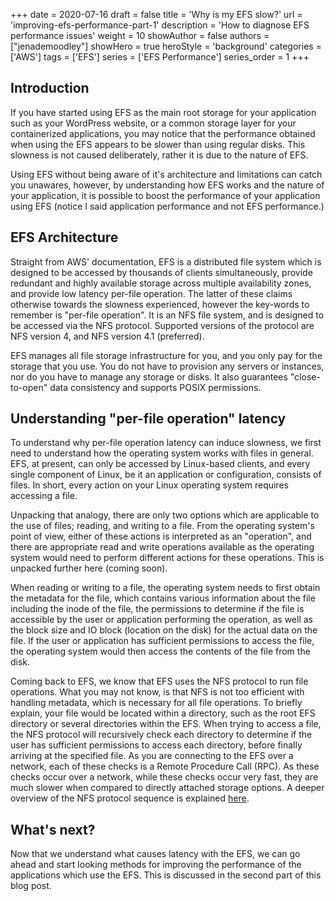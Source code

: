 +++
date = 2020-07-16
draft = false
title = 'Why is my EFS slow?'
url = 'improving-efs-performance-part-1'
description = 'How to diagnose EFS performance issues'
weight = 10
showAuthor = false
authors = ["jenademoodley"]
showHero = true
heroStyle = 'background'
categories = ['AWS']
tags = ['EFS']
series = ['EFS Performance']
series_order = 1
+++

## Introduction
If you have started using EFS as the main root storage for your application such as your WordPress website, or a common storage layer for your containerized applications, you may notice that the performance obtained when using the EFS appears to be slower than using regular disks. This slowness is not caused deliberately, rather it is due to the nature of EFS. 

Using EFS without being aware of it's architecture and limitations can catch you unawares, however, by understanding how EFS works and the nature of your application, it is possible to boost the performance of your application using EFS (notice I said application performance and not EFS performance.)

## EFS Architecture

Straight from AWS' documentation, EFS is a distributed file system which is designed to be accessed by thousands of clients simultaneously, provide redundant and highly available storage across multiple availability zones, and provide low latency per-file operation. The latter of these claims otherwise towards the slowness experienced, however the key-words to remember is "per-file operation". It is an NFS file system, and is designed to be accessed via the NFS protocol. Supported versions of the protocol are NFS version 4, and NFS version 4.1 (preferred).

EFS manages all file storage infrastructure for you, and you only pay for the storage that you use. You do not have to provision any servers or instances, nor do you have to manage any storage or disks. It also guarantees "close-to-open" data consistency and supports POSIX permissions.

## Understanding "per-file operation" latency 

To understand why per-file operation latency can induce slowness, we first need to understand how the operating system works with files in general. EFS, at present, can only be accessed by Linux-based clients, and every single component of Linux, be it an application or configuration, consists of files. In short, every action on your Linux operating system requires accessing a file.

Unpacking that analogy, there are only two options which are applicable to the use of files; reading, and writing to a file. From the operating system's point of view, either of these actions is interpreted as an "operation", and there are appropriate read and write operations available as the operating system would need to perform different actions for these operations. This is unpacked further here (coming soon).

When reading or writing to a file, the operating system needs to first obtain the metadata for the file, which contains various information about the file including the inode of the file, the permissions to determine if the file is accessible by the user or application performing the operation, as well as the block size and IO block (location on the disk) for the actual data on the file. If the user or application has sufficient permissions to access the file, the operating system would then access the contents of the file from the disk.

Coming back to EFS, we know that EFS uses the NFS protocol to run file operations. What you may not know, is that NFS is not too efficient with handling metadata, which is necessary for all file operations. To briefly explain, your file would be located within a directory, such as the root EFS directory or several directories within the EFS. When trying to access a file, the NFS protocol will recursively check each directory to determine if the user has sufficient permissions to access each directory, before finally arriving at the specified file. As you are connecting to the EFS over a network, each of these checks is a Remote Procedure Call (RPC). As these checks occur over a network, while these checks occur very fast, they are much slower when compared to directly attached storage options. A deeper overview of the NFS protocol sequence is explained [here](https://www.eventhelix.com/networking/NFS_Protocol_Sequence_Diagram.pdf).

## What's next?

Now that we understand what causes latency with the EFS, we can go ahead and start looking methods for improving the performance of the applications which use the EFS. This is discussed in the second part of this blog post.